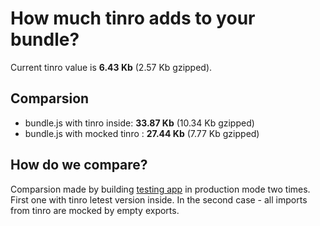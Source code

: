 # How much tinro adds to your bundle?

Current tinro value is **6.43 Kb** (2.57 Kb gzipped).

## Comparsion

* bundle.js with tinro inside: **33.87 Kb** (10.34 Kb gzipped)
* bundle.js with mocked tinro : **27.44 Kb** (7.77 Kb gzipped)

## How do we compare?

Comparsion made by building [testing app](https://github.com/AlexxNB/tinro/tree/master/tests) in production mode two times. First one with tinro letest version inside. In the second case - all imports from tinro are mocked by empty exports.
    
